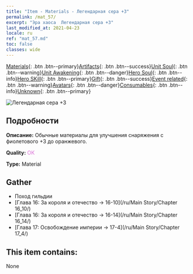 ```yaml
---
title: "Item - Materials - Легендарная сера +3"
permalink: /mat_57/
excerpt: "Эра хаоса  Легендарная сера +3"
last_modified_at: 2021-04-23
locale: ru
ref: "mat_57.md"
toc: false
classes: wide
---
```

 [Materials](/ItemsRU/){: .btn .btn--primary}[Artifacts](/ItemsRU/Artifacts/){: .btn .btn--success}[Unit Soul](/ItemsRU/UnitSoul/){: .btn .btn--warning}[Unit Awakening](/ItemsRU/UnitAwakening/){: .btn .btn--danger}[Hero Soul](/ItemsRU/HeroSoul/){: .btn .btn--info}[Hero SKill](/ItemsRU/HeroSkill/){: .btn .btn--primary}[Gift](/ItemsRU/Gift/){: .btn .btn--success}[Event related](/ItemsRU/Events/){: .btn .btn--warning}[Avatars](/ItemsRU/Avatars/){: .btn .btn--danger}[Consumables](/ItemsRU/Consumables/){: .btn .btn--info}[Unknown](/ItemsRU/Unknown/){: .btn .btn--primary}

 ![Легендарная сера +3](/images/t/i_cailiao_liuhuang2.png)

## Подробности
 **Описание:** Обычные материалы для улучшения снаряжения c фиолетового +3 до оранжевого.

 **Quality:** <span style="color: #DA70D6">OK</span>

 **Type:** Material

## Gather

*    Поход гильдии 
*    [Глава 16: За короля и отечество -> 16-10](/ru/Main Story/Chapter 16_10/) 
*    [Глава 16: За короля и отечество -> 16-14](/ru/Main Story/Chapter 16_14/) 
*    [Глава 17: Освобождение империи -> 17-4](/ru/Main Story/Chapter 17_4/) 

## This item contains:

  None

